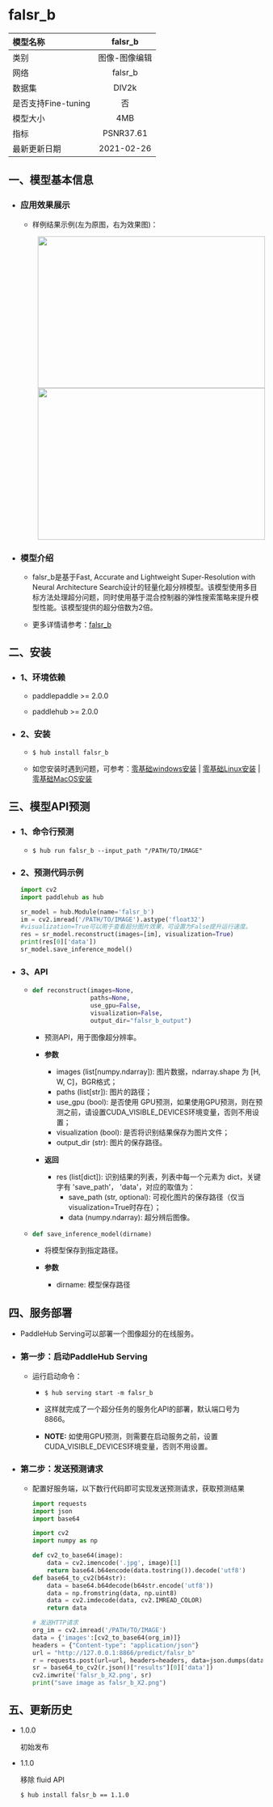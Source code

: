 # falsr_b


|模型名称|falsr_b|
| :--- | :---: | 
|类别|图像-图像编辑|
|网络|falsr_b|
|数据集|DIV2k|
|是否支持Fine-tuning|否|
|模型大小|4MB|
|指标|PSNR37.61|
|最新更新日期|2021-02-26|


## 一、模型基本信息

- ### 应用效果展示
  
  - 样例结果示例(左为原图，右为效果图)：
    <p align="center">
    <img src="https://user-images.githubusercontent.com/35907364/133558583-0b7049db-ed1f-4a16-8676-f2141fcb3dee.png" width = "450" height = "300" hspace='10'/> <img src="https://user-images.githubusercontent.com/35907364/130899031-a6f8c58a-5cb7-4105-b990-8cca5ae15368.png" width = "450" height = "300" hspace='10'/>
    </p>


- ### 模型介绍

  - falsr_b是基于Fast, Accurate and Lightweight Super-Resolution with Neural Architecture Search设计的轻量化超分辨模型。该模型使用多目标方法处理超分问题，同时使用基于混合控制器的弹性搜索策略来提升模型性能。该模型提供的超分倍数为2倍。

  - 更多详情请参考：[falsr_b](https://github.com/xiaomi-automl/FALSR)

## 二、安装

- ### 1、环境依赖

  - paddlepaddle >= 2.0.0

  - paddlehub >= 2.0.0


- ### 2、安装
    - ```shell
      $ hub install falsr_b
      ```

    - 如您安装时遇到问题，可参考：[零基础windows安装](../../../../docs/docs_ch/get_start/windows_quickstart.md)
    | [零基础Linux安装](../../../../docs/docs_ch/get_start/linux_quickstart.md) | [零基础MacOS安装](../../../../docs/docs_ch/get_start/mac_quickstart.md)

## 三、模型API预测
- ### 1、命令行预测

  - ```
    $ hub run falsr_b --input_path "/PATH/TO/IMAGE"
    ```
- ### 2、预测代码示例

  ```python
  import cv2
  import paddlehub as hub

  sr_model = hub.Module(name='falsr_b')
  im = cv2.imread('/PATH/TO/IMAGE').astype('float32')
  #visualization=True可以用于查看超分图片效果，可设置为False提升运行速度。
  res = sr_model.reconstruct(images=[im], visualization=True)
  print(res[0]['data'])
  sr_model.save_inference_model()
  ```

- ### 3、API

  - ```python
    def reconstruct(images=None,
                    paths=None,
                    use_gpu=False,
                    visualization=False,
                    output_dir="falsr_b_output")
    ```

    - 预测API，用于图像超分辨率。

    - **参数**

      * images (list\[numpy.ndarray\]): 图片数据，ndarray.shape 为 \[H, W, C\]，BGR格式；
      * paths (list\[str\]): 图片的路径；
      * use\_gpu (bool): 是否使用 GPU预测，如果使用GPU预测，则在预测之前，请设置CUDA_VISIBLE_DEVICES环境变量，否则不用设置；
      * visualization (bool): 是否将识别结果保存为图片文件；
      * output\_dir (str): 图片的保存路径。

    - **返回**

      * res (list\[dict\]): 识别结果的列表，列表中每一个元素为 dict，关键字有 'save\_path'， 'data'，对应的取值为：
        * save\_path (str, optional): 可视化图片的保存路径（仅当visualization=True时存在）；
        * data (numpy.ndarray): 超分辨后图像。

  - ```python
    def save_inference_model(dirname)
    ```

    - 将模型保存到指定路径。

    - **参数**

      * dirname: 模型保存路径



## 四、服务部署

- PaddleHub Serving可以部署一个图像超分的在线服务。

- ### 第一步：启动PaddleHub Serving

    - 运行启动命令：

      - ```shell
        $ hub serving start -m falsr_b
        ```

      - 这样就完成了一个超分任务的服务化API的部署，默认端口号为8866。

      - **NOTE:** 如使用GPU预测，则需要在启动服务之前，设置CUDA_VISIBLE_DEVICES环境变量，否则不用设置。

 - ### 第二步：发送预测请求

    - 配置好服务端，以下数行代码即可实现发送预测请求，获取预测结果
        ```python
        import requests
        import json
        import base64

        import cv2
        import numpy as np

        def cv2_to_base64(image):
            data = cv2.imencode('.jpg', image)[1]
            return base64.b64encode(data.tostring()).decode('utf8')
        def base64_to_cv2(b64str):
            data = base64.b64decode(b64str.encode('utf8'))
            data = np.fromstring(data, np.uint8)
            data = cv2.imdecode(data, cv2.IMREAD_COLOR)
            return data

        # 发送HTTP请求
        org_im = cv2.imread('/PATH/TO/IMAGE')
        data = {'images':[cv2_to_base64(org_im)]}
        headers = {"Content-type": "application/json"}
        url = "http://127.0.0.1:8866/predict/falsr_b"
        r = requests.post(url=url, headers=headers, data=json.dumps(data))
        sr = base64_to_cv2(r.json()["results"][0]['data'])
        cv2.imwrite('falsr_b_X2.png', sr)
        print("save image as falsr_b_X2.png")
        ```


## 五、更新历史


* 1.0.0

  初始发布


* 1.1.0

  移除 fluid API

  ```shell
  $ hub install falsr_b == 1.1.0
  ```

